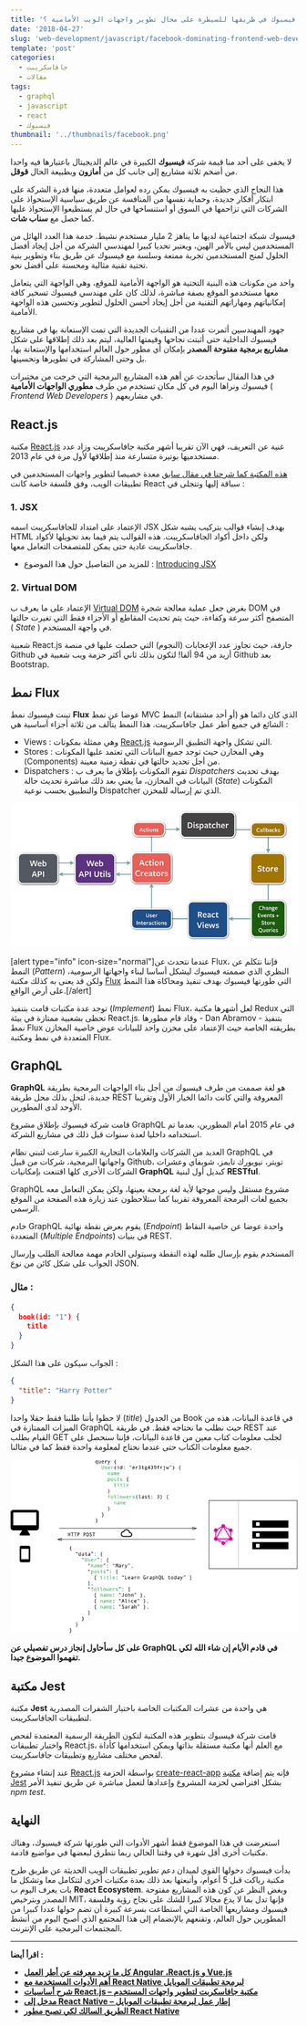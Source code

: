 ```yaml
---
title: 'هل فيسبوك في طريقها للسيطرة على مجال تطوير واجهات الويب الأمامية ؟'
date: '2018-04-27'
slug: 'web-development/javascript/facebook-dominating-frontend-web-development'
template: 'post'
categories:
  - جافاسكريبت
  - مقالات
tags:
  - graphql
  - javascript
  - react
  - فيسبوك
thumbnail: '../thumbnails/facebook.png'
---
```


لا يخفى على أحد منا قيمة شركة **فيسبوك** الكبيرة في عالم الديجيتال باعتبارها فيه واحدا من أضخم ثلاثة مشاريع إلى جانب كل من **أمازون** وبطبيعة الحال **قوقل**.

هذا النجاح الذي حظيت به فيسبوك يمكن رده لعوامل متعددة، منها قدرة الشركة على ابتكار أفكار جديدة، وحماية نفسها من المنافسة عن طريق سياسية الإستحواذ على الشركات التي تزاحمها في السوق أو استنساخها في حال لم يستطيعوا الإستحواذ عليها كما حصل مع **سناب شات**.

فيسبوك شبكة اجتماعية لديها ما يناهز 2 مليار مستخدم نشيط. خدمة هذا العدد الهائل من المستخدمين ليس بالأمر الهين، ويعتبر تحديا كبيرا لمهندسي الشركة من أجل إيجاد أفضل الحلول لمنح المستخدمين تجربة ممتعة وسلسة مع فيسبوك عن طريق بناء وتطوير بنية تحتية تقنية مثالية ومحسنة على أفضل نحو.

واحد من مكونات هذه البنية التحتية هو الواجهة الأمامية للموقع، وهي الواجهة التي يتعامل معها مستخدمو الموقع بصفة مباشرة، لذلك كان على مهندسي فيسبوك تسخير كافة إمكانياتهم ومهاراتهم التقنية من أجل إيجاد أحسن الحلول لتطوير وتحسين هذه الواجهة الأمامية.

جهود المهندسين أثمرت عددا من التقنيات الجديدة التي تمت الإستعانة بها في مشاريع فيسبوك الداخلية حتى أثبتت نجاحها وقيمتها العالية، ليتم بعد ذلك إطلاقها على شكل **مشاريع برمجية مفتوحة المصدر** بإمكان أي مطور حول العالم استخدامها والإستعانة بها، بل وحتى المشاركة في تطويرها وتحسينها.

في هذا المقال سأتحدث عن أهم هذه المشاريع البرمجية التي خرجت من مختبرات فيسبوك ونراها اليوم في كل مكان تستخدم من طرف **مطوري الواجهات الأمامية** ( _Frontend Web Developers_ ) في مشاريعهم.

## React.js

مكتبة [React.js](/web-development/javascript/react-javascript-library/) غنية عن التعريف، فهي الآن تقريبا أشهر مكتبة جافاسكريبت وزاد عدد مستخدميها بوتيرة متسارعة منذ إطلاقها لأول مرة في عام 2013.

[هذه المكتبة كما شرحنا في مقال سابق](/web-development/javascript/react-javascript-library/) معدة خصيصا لتطوير واجهات المستخدمين في تطبيقات الويب، وفق فلسفة خاصة كانت React سباقة إليها وتتجلى في :

### **1\. JSX**

الإعتماد على امتداد للجافاسكريبت اسمه JSX بهدف إنشاء قوالب بتركيب يشبه شكل HTML ولكن داخل أكواد الجافاسكريبت. هذه القوالب يتم فيما بعد تحويلها لأكواد جافاسكريبت عادية حتى يمكن للمتصفحات التعامل معها.

- للمزيد من التفاصيل حول هذا الموضوع : [Introducing JSX](https://reactjs.org/docs/introducing-jsx.html)

### **2\. Virtual DOM**

الإعتماد على ما يعرف ب [Virtual DOM](/web-development/javascript/virtual-dom/) بغرض جعل عملية معالجة شجرة DOM في المتصفح أكثر سرعة وكفاءة، حيث يتم تحديث المقاطع أو الأجزاء فقط التي تغيرت حالتها ( _State_ ) في واجهة المستخدم.

شعبية React.js جارفة، حيث تجاوز عدد الإعجابات (النجوم) التي حصلت عليها في منصة Github أزيد من 94 ألفا! لتكون بذلك ثاني أكثر حزمة ويب شعبية في Github بعد Bootstrap.

## نمط Flux

تبنت فيسبوك نمط **Flux** عوضا عن نمط MVC الذي كان دائما هو (أو أحد مشتقاته) النمط الشائع في جميع أطر عمل جافاسكريبت. هذا النمط يتألف من ثلاثة أجزاء أساسية هي :

- Views : وهي ممثلة بمكونات [React.js](/web-development/javascript/react-javascript-library/) التي تشكل واجهة التطبيق الرسومية.
- Stores : وهي المخازن حيث توجد جميع البيانات التي تعتمد عليها المكونات (Components) من أجل تحديد حالتها في نقطة زمنية معينة.
- Dispatchers : تقوم المكونات بإطلاق ما يعرف ب _Dispatchers_ بهدف تحديث البيانات في المخازن، ما يعني بعد ذلك مباشرة تحديث حالة (_State_) المكونات والتطبيق بحسب نوعية Dispatcher الذي تم إرساله للمخزن.

[![Flux Pattern](../images/flux.jpg)](../images/flux.jpg)

[alert type="info" icon-size="normal"]عندما نتحدث عن Flux، فإننا نتكلم عن النمط (_Pattern_) النظري الذي صممته فيسبوك ليشكل أساسا لبناء واجهاتها الرسومية، ولكن قد يعنى به كذلك مكتبة [Flux](https://github.com/facebook/flux) التي طورتها فيسبوك بهدف تنفيذ ومحاكاة هذا النمط على أرض الواقع.[/alert]

توجد عدة مكتبات قامت بتنفيذ (_Implement_) نمط Flux، لعل أشهرها مكتبة Redux التي تحظى بشعبية ممتازة في بيئة React.js. وقاد قام مطورها - Dan Abramov - بتنفيذ نمط Flux بطريقته الخاصة حيث الإعتماد على مخزن واحد للبيانات عوض خاصية المخازن المتعددة في نمط ومكتبة Flux.

## GraphQL

**GraphQL** هو لغة صممت من طرف فيسبوك من أجل بناء الواجهات البرمجية بطريقة جديدة، لتحل بذلك محل طريقة REST المعروفة والتي كانت دائما الخيار الأول وتقريبا الأوحد لدى المطورين.

قامت شركة فيسبوك بإطلاق مشروع GraphQL في عام 2015 أمام المطورين، بعدما تم استخدامه داخليا لعدة سنوات قبل ذلك في مشاريع الشركة.

العديد من الشركات والعلامات التجارية الكبيرة سارعت لتبني نظام GraphQL في واجهاتها البرمجية، شركات من قبيل Github، تويتر، نيويورك تايمز، شوبفاي وعشرات الشركات الأخرى كلها اقتنعت بإمكانيات **GraphQL** كبديل أول لبنية **RESTful**.

GraphQL مشروع مستقل وليس موجها لأية لغة برمجة بعينها، ولكن يمكن التعامل معه بجميع لغات البرمجة المعروفة تقريبا كما ستلاحظون عند زيارة هذه الصفحة من الموقع الرسمي.

خادم GraphQL يقوم بعرض نقطة نهائية (_Endpoint_) واحدة عوضا عن خاصية النقاط المتعددة (_Multiple Endpoints_) في بنيات REST.

المستخدم يقوم بإرسال طلبه لهذه النقطة وسيتولى الخادم مهمة معالجة الطلب وإرسال الجواب على شكل كائن من نوع JSON.

### مثال :

```json
{
  book(id: "1") {
    title
  }
}
```

الجواب سيكون على هذا الشكل :

```json
{
  "title": "Harry Potter"
}
```

لا حظوا بأننا طلبنا فقط حقلا واحدا (_title_) من الجدول Book في قاعدة البيانات، هذه من الميزات الممتازة في GraphQL حيث نطلب ما نحتاجه فقط. في طريقة REST عند القيام بطلب GET لجلب معلومات كتاب معين من قاعدة البيانات، فإننا سنحصل على جميع معلومات الكتاب حتى عندما نحتاج لمعلومة واحدة فقط كما في مثالنا.

[![GraphQL - Query Language](../images/graphql.jpg)](../images/graphql.jpg)

**على كل سأحاول إنجاز درس تفصيلي عن GraphQL في قادم الأيام إن شاء الله لكي تفهموا الموضوع جيدا.**

## مكتبة Jest

مكتبة **Jest** هي واحدة من عشرات المكتبات الخاصة باختبار الشفرات المصدرية لتطبيقات الجافاسكريبت.

قامت شركة فيسبوك بتطوير هذه المكتبة لتكون الطريقة الرسمية المعتمدة لفحص واختبار تطبيقات React.js، مع العلم أنها مكتبة مستقلة بذاتها ويمكن استخدامها كأداة لفحص مختلف مشاريع وتطبيقات جافاسكريبت.

عند إنشاء مشروع [React.js](/web-development/javascript/react-javascript-library/) بواسطة الحزمة [create-react-app](https://github.com/facebook/create-react-app) فإنه يتم إضافة [مكتبة Jest](https://facebook.github.io/jest/) بشكل افتراضي لحزمة المشروع وإعدادها لتعمل مباشرة عن طريق تنفيذ الأمر _npm test_.

## النهاية

استعرضت في هذا الموضوع فقط أشهر الأدوات التي طورتها شركة فيسبوك، وهناك مكتبات أخرى أقل شهرة في وقتنا الحالي ربما نتطرق لبعضها في مواضيع قادمة.

بدأت فيسبوك دخولها القوي لميدان دعم تطوير تطبيقات الويب الحديثة عن طريق طرح مكتبة رياكت قبل 5 أعوام، وأتبعتها بعد ذلك بعدة مكتبات أخرى لتتكامل معا وتشكل ما بات يعرف اليوم ب **React Ecosystem**. وبغض النظر عن كون هذه المشاريع مفتوحة المصدر وبترخيص MIT، فإنها تدل بما لا يدع مجالا كبيرا للشك على نجاح رؤية وفلسفة فيسبوك ومشاريعها الخاصة التي استطاعت بسرعة كبيرة أن تضم حولها عددا كبيرا من المطورين حول العالم، وتقنعهم بالإنضمام إلى هذا المجتمع الذي أصبح اليوم من أنشط المجتمعات البرمجية على الإنترنت.

---

**اقرأ أيضا :**

- **[كل ما تريد معرفته عن أطر العمل Angular ،React.js و Vue.js](https://www.tutomena.com/web-development/javascript/react-vue-angular-comparison/)**
- **[أهم الأدوات المستخدمة مع React Native لبرمجة تطبيقات الموبايل](https://www.tutomena.com/web-development/javascript/react-native-workflow/)**
- **[شرح أساسيات React.js – مكتبة جافاسكربت لتطوير واجهات المستخدم](https://www.tutomena.com/web-development/javascript/react-javascript-library/)**
- **[مدخل إلى React Native – إطار عمل لبرمجة تطبيقات الموبايل](https://www.tutomena.com/web-development/javascript/%d9%85%d9%82%d8%af%d9%85%d8%a9-%d8%b9%d9%86-react-native/)**
- **[الطريق السالك لكي تصبح مطور React Native](https://www.tutomena.com/web-development/javascript/steps-learn-react-native/)**
